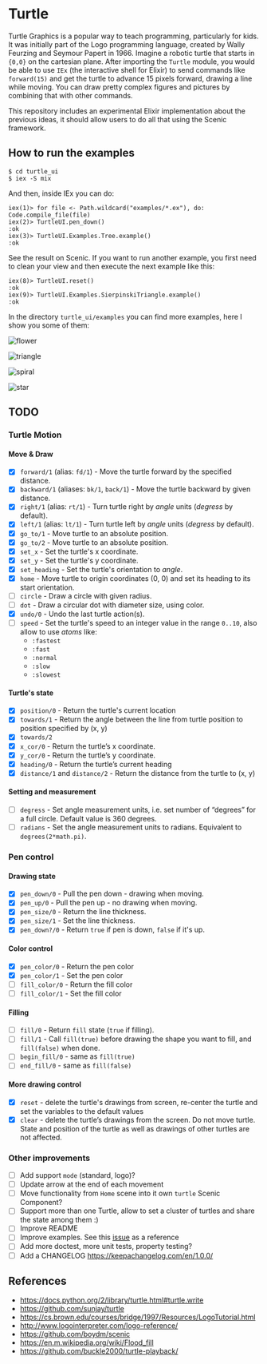 # Turtle

Turtle Graphics is a popular way to teach programming, particularly for kids. It
was initially part of the Logo programming language, created by Wally Feurzing
and Seymour Papert in 1966. Imagine a robotic turtle that starts in `{0,0}` on
the cartesian plane. After importing the `Turtle` module, you would be able to
use `IEx` (the interactive shell for Elixir) to send commands like `forward(15)`
and get the turtle to advance 15 pixels forward, drawing a line while moving.
You can draw pretty complex figures and
pictures by combining that with other commands.

This repository includes an experimental Elixir implementation about the
previous ideas, it should allow users to do all that using the Scenic
framework.

## How to run the examples

```console
$ cd turtle_ui
$ iex -S mix
```

And then, inside IEx you can do:

```iex
iex(1)> for file <- Path.wildcard("examples/*.ex"), do: Code.compile_file(file)
iex(2)> TurtleUI.pen_down()
:ok
iex(3)> TurtleUI.Examples.Tree.example()
:ok
```

See the result on Scenic. If you want to run another example, you first need to
clean your view and then execute the next example like this:

```iex
iex(8)> TurtleUI.reset()
:ok
iex(9)> TurtleUI.Examples.SierpinskiTriangle.example()
:ok
```

In the directory `turtle_ui/examples` you can find more examples, here I show you some of them:

![flower](./turtle_ui/examples/flower.png)

![triangle](./turtle_ui/examples/sierpinski_triangle.png)

![spiral](./turtle_ui/examples/spiral.png)

![star](./turtle_ui/examples/star.png)

## TODO

### Turtle Motion

#### Move & Draw

* [x] `forward/1` (alias: `fd/1`) - Move the turtle forward by the specified distance.
* [x] `backward/1` (aliases: `bk/1`, `back/1`) - Move the turtle backward by given distance.
* [x] `right/1` (alias: `rt/1`) - Turn turtle right by _angle_ units (_degress_ by default).
* [x] `left/1` (alias: `lt/1`) - Turn turtle left by _angle_ units (_degress_ by default).
* [x] `go_to/1` - Move turtle to an absolute position.
* [x] `go_to/2` - Move turtle to an absolute position.
* [x] `set_x` - Set the turtle's x coordinate.
* [x] `set_y` - Set the turtle's y coordinate.
* [x] `set_heading` - Set the turtle's orientation to _angle_.
* [x] `home` - Move turtle to origin coordinates (0, 0) and set its heading to its start orientation.
* [ ] `circle` - Draw a circle with given radius.
* [ ] `dot` - Draw a circular dot with diameter size, using color.
* [x] `undo/0` - Undo the last turtle action(s).
* [ ] `speed` - Set the turtle's speed to an integer value in the range `0..10`, also allow to use _atoms_ like:
  - `:fastest`
  - `:fast`
  - `:normal`
  - `:slow`
  - `:slowest`

#### Turtle's state

* [x] `position/0` - Return the turtle's current location
* [x] `towards/1` - Return the angle between the line from turtle position to position specified by (x, y)
* [x] `towards/2`
* [x] `x_cor/0` - Return the turtle’s x coordinate.
* [x] `y_cor/0` - Return the turtle’s y coordinate.
* [x] `heading/0` - Return the turtle’s current heading
* [x] `distance/1` and `distance/2` - Return the distance from the turtle to (x, y)

#### Setting and measurement

* [ ] `degress` - Set angle measurement units, i.e. set number of “degrees” for
  a full circle. Default value is 360 degrees.
* [ ] `radians` - Set the angle measurement units to radians. Equivalent to `degrees(2*math.pi)`.

### Pen control

#### Drawing state

* [x] `pen_down/0` - Pull the pen down - drawing when moving.
* [x] `pen_up/0` - Pull the pen up - no drawing when moving.
* [x] `pen_size/0` - Return the line thickness.
* [x] `pen_size/1` - Set the line thickness.
* [x] `pen_down?/0` - Return `true` if pen is down, `false` if it's up.

#### Color control

* [x] `pen_color/0` - Return the pen color
* [x] `pen_color/1` - Set the pen color
* [ ] `fill_color/0` - Return the fill color
* [ ] `fill_color/1` - Set the fill color

#### Filling

* [ ] `fill/0` - Return `fill` state (`true` if filling).
* [ ] `fill/1` - Call `fill(true)` before drawing the shape you want to fill, and `fill(false)` when done.
* [ ] `begin_fill/0` - same as `fill(true)`
* [ ] `end_fill/0` - same as `fill(false)`

#### More drawing control

* [x] `reset` - delete the turtle's drawings from screen, re-center the turtle
      and set the variables to the default values
* [x] `clear` - delete the turtle’s drawings from the screen. Do not move
      turtle. State and position of the turtle as well as drawings of other
      turtles are not affected.

### Other improvements

* [ ] Add support `mode` (standard, logo)?
* [ ] Update arrow at the end of each movement
* [ ] Move functionality from `Home` scene into it own `turtle` Scenic Component?
* [ ] Support more than one Turtle, allow to set a cluster of turtles and share the state among them :)
* [ ] Improve README
* [ ] Improve examples. See this [issue](https://github.com/sunjay/turtle/issues/25) as a reference
* [ ] Add more doctest, more unit tests, property testing?
* [ ] Add a CHANGELOG https://keepachangelog.com/en/1.0.0/

## References

* https://docs.python.org/2/library/turtle.html#turtle.write
* https://github.com/sunjay/turtle
* https://cs.brown.edu/courses/bridge/1997/Resources/LogoTutorial.html
* http://www.logointerpreter.com/logo-reference/
* https://github.com/boydm/scenic
* https://en.m.wikipedia.org/wiki/Flood_fill
* https://github.com/buckle2000/turtle-playback/
